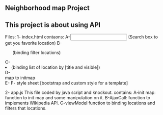 Neighborhood map Project
 --------------------------
 This project is about using API
 ---------------------------------
Files: 
1- index.html
  contaons:
  A-<input> (Search box to get you favorite location)
  B-<ul> (binding filter locations)</ul>
  C-<li> (binding list of location by [title and visible])</li>
  D-<div>map to initmap</div>
  E-<script> some scripts [jquery][knockout][bootstrap.bundle.js][app.js][GooglemapAPI][menu toggle script]</script>
  F-<link > style sheet [bootstrap and custom style for a template]

 2- app.js
 This file coded by java script and knockout.
 contains:
  A-init map: function to init map and some manipulation on it.
  B-AjaxCall: function to implements Wikipedia API.
  C-viewModel function to binding locations and filters that locations.
  

